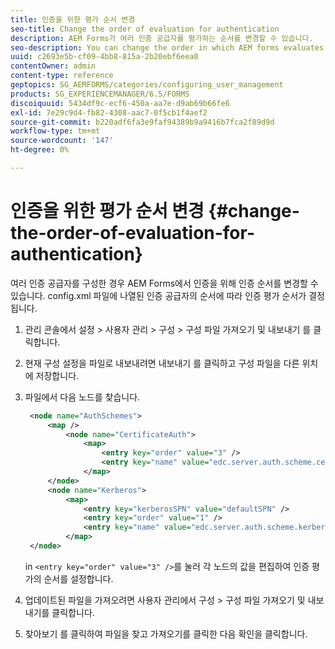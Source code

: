 ```yaml
---
title: 인증을 위한 평가 순서 변경
seo-title: Change the order of evaluation for authentication
description: AEM Forms가 여러 인증 공급자를 평가하는 순서를 변경할 수 있습니다.
seo-description: You can change the order in which AEM forms evaluates multiple authentication providers.
uuid: c2693e5b-cf09-4bb8-815a-2b20ebf6eea0
contentOwner: admin
content-type: reference
geptopics: SG_AEMFORMS/categories/configuring_user_management
products: SG_EXPERIENCEMANAGER/6.5/FORMS
discoiquuid: 5434df9c-ecf6-450a-aa7e-d9ab69b66fe6
exl-id: 7e29c9d4-fb82-4308-aac7-0f5cb1f4aef2
source-git-commit: b220adf6fa3e9faf94389b9a9416b7fca2f89d9d
workflow-type: tm+mt
source-wordcount: '147'
ht-degree: 0%

---
```


# 인증을 위한 평가 순서 변경 {#change-the-order-of-evaluation-for-authentication}

여러 인증 공급자를 구성한 경우 AEM Forms에서 인증을 위해 인증 순서를 변경할 수 있습니다. config.xml 파일에 나열된 인증 공급자의 순서에 따라 인증 평가 순서가 결정됩니다.

1. 관리 콘솔에서 설정 > 사용자 관리 > 구성 > 구성 파일 가져오기 및 내보내기 를 클릭합니다.
1. 현재 구성 설정을 파일로 내보내려면 내보내기 를 클릭하고 구성 파일을 다른 위치에 저장합니다.
1. 파일에서 다음 노드를 찾습니다.

   ```xml
    <node name="AuthSchemes">
        <map />
            <node name="CertificateAuth">
                <map>
                    <entry key="order" value="3" />
                    <entry key="name" value="edc.server.auth.scheme.certificate" />
                </map>
        </node>
        <node name="Kerberos">
            <map>
                <entry key="kerberosSPN" value="defaultSPN" />
                <entry key="order" value="1" />
                <entry key="name" value="edc.server.auth.scheme.kerberos" />
            </map>
    </node>
   ```

   in `<entry key="order" value="3" />`를 눌러 각 노드의 값을 편집하여 인증 평가의 순서를 설정합니다.

1. 업데이트된 파일을 가져오려면 사용자 관리에서 구성 > 구성 파일 가져오기 및 내보내기를 클릭합니다.
1. 찾아보기 를 클릭하여 파일을 찾고 가져오기를 클릭한 다음 확인을 클릭합니다.
